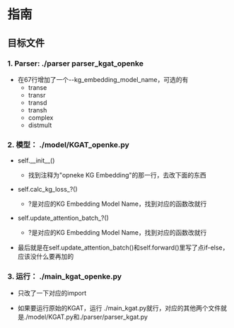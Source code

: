 # 指南
## 目标文件
### 1. Parser: ./parser parser_kgat_openke

- 在67行增加了一个--kg_embedding_model_name，可选的有
    - transe
    - transr
    - transd
    - transh
    - complex
    - distmult

### 2. 模型： ./model/KGAT_openke.py

- self.\_\_init\_\_()
    - 找到注释为"opneke KG Embedding"的那一行，去改下面的东西

- self.calc_kg_loss_?()
    - ?是对应的KG Embedding Model Name，找到对应的函数改就行

- self.update_attention_batch_?()
    - ?是对应的KG Embedding Model Name，找到对应的函数改就行

- 最后就是在self.update_attention_batch()和self.forward()里写了点if-else，应该没什么要再加的

### 3. 运行： ./main_kgat_openke.py

- 只改了一下对应的import

- 如果要运行原始的KGAT，运行 ./main_kgat.py就行，对应的其他两个文件就是./model/KGAT.py和./parser/parser_kgat.py

